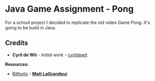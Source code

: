 # Java Game Assignment - Pong

For a school project I decided to replicate the old video Game Pong. It's going to be build in Java.

## Credits

* **Cyril de Wit** - _Initial work_ - [cyrildewit](https://github.com/cyrildewit)

**Resources:**

* [Bitfonts](http://www.mattlag.com/bitfonts/) - **[Matt LaGrandeur](https://github.com/mattlag)**
